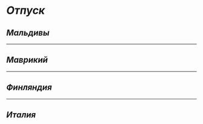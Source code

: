 # ***Отпуск***

## *Мальдивы*

---------

## *Маврикий*

-----------

## *Финляндия*

-----------

## *Италия*